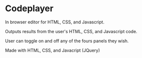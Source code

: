 # Codeplayer

In browser editor for HTML, CSS, and Javascript.

Outputs results from the user's HTML, CSS, and Javascript code.

User can toggle on and off any of the fours panels they wish.

Made with HTML, CSS, and Javacript (JQuery)
